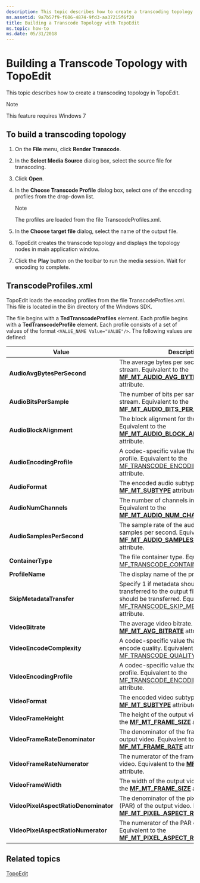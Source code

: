 ```yaml
---
description: This topic describes how to create a transcoding topology in TopoEdit.
ms.assetid: 9a7b57f9-f606-4874-9fd3-aa37215f6f20
title: Building a Transcode Topology with TopoEdit
ms.topic: how-to
ms.date: 05/31/2018
---
```


# Building a Transcode Topology with TopoEdit

This topic describes how to create a transcoding topology in TopoEdit.

> [!Note]  
> This feature requires Windows 7

 

## To build a transcoding topology

1.  On the **File** menu, click **Render Transcode**.

2.  In the **Select Media Source** dialog box, select the source file for transcoding.
3.  Click **Open**.
4.  In the **Choose Transcode Profile** dialog box, select one of the encoding profiles from the drop-down list.
    > [!Note]  
    > The profiles are loaded from the file TranscodeProfiles.xml.

     

5.  In the **Choose target file** dialog, select the name of the output file.
6.  TopoEdit creates the transcode topology and displays the topology nodes in main application window.
7.  Click the **Play** button on the toolbar to run the media session. Wait for encoding to complete.

## TranscodeProfiles.xml

TopoEdit loads the encoding profiles from the file TranscodeProfiles.xml. This file is located in the Bin directory of the Windows SDK.

The file begins with a **TedTranscodeProfiles** element. Each profile begins with a **TedTranscodeProfile** element. Each profile consists of a set of values of the format `<VALUE_NAME Value="VALUE"/>`. The following values are defined:



| Value                                                                                                                                                                                                    | Description                                                                                                                                                                                                                            |
|----------------------------------------------------------------------------------------------------------------------------------------------------------------------------------------------------------|----------------------------------------------------------------------------------------------------------------------------------------------------------------------------------------------------------------------------------------|
| <span id="AudioAvgBytesPerSecond"></span><span id="audioavgbytespersecond"></span><span id="AUDIOAVGBYTESPERSECOND"></span>**AudioAvgBytesPerSecond**<br/>                                         | The average bytes per second for the audio stream. Equivalent to the [**MF\_MT\_AUDIO\_AVG\_BYTES\_PER\_SECOND**](mf-mt-audio-avg-bytes-per-second-attribute.md) attribute.<br/>                                                |
| <span id="AudioBitsPerSample"></span><span id="audiobitspersample"></span><span id="AUDIOBITSPERSAMPLE"></span>**AudioBitsPerSample**<br/>                                                         | The number of bits per sample for the audio stream. Equivalent to the [**MF\_MT\_AUDIO\_BITS\_PER\_SAMPLE**](mf-mt-audio-bits-per-sample-attribute.md) attribute.<br/>                                                          |
| <span id="AudioBlockAlignment"></span><span id="audioblockalignment"></span><span id="AUDIOBLOCKALIGNMENT"></span>**AudioBlockAlignment**<br/>                                                     | The block alignment for the audio stream. Equivalent to the [**MF\_MT\_AUDIO\_BLOCK\_ALIGNMENT**](mf-mt-audio-block-alignment-attribute.md) attribute.<br/>                                                                     |
| <span id="AudioEncodingProfile"></span><span id="audioencodingprofile"></span><span id="AUDIOENCODINGPROFILE"></span>**AudioEncodingProfile**<br/>                                                 | A codec-specific value that defines the audio profile. Equivalent to the [MF\_TRANSCODE\_ENCODINGPROFILE](mf-transcode-encodingprofile.md) attribute. <br/>                                                                     |
| <span id="AudioFormat"></span><span id="audioformat"></span><span id="AUDIOFORMAT"></span>**AudioFormat**<br/>                                                                                     | The encoded audio subtype. Equivalent to the [**MF\_MT\_SUBTYPE**](mf-mt-subtype-attribute.md) attribute.<br/>                                                                                                                  |
| <span id="AudioNumChannels"></span><span id="audionumchannels"></span><span id="AUDIONUMCHANNELS"></span>**AudioNumChannels**<br/>                                                                 | The number of channels in the audio stream. Equivalent to the [**MF\_MT\_AUDIO\_NUM\_CHANNELS**](mf-mt-audio-num-channels-attribute.md) attribute.<br/>                                                                         |
| <span id="AudioSamplesPerSecond"></span><span id="audiosamplespersecond"></span><span id="AUDIOSAMPLESPERSECOND"></span>**AudioSamplesPerSecond**<br/>                                             | The sample rate of the audio stream, in samples per second. Equivalent to the [**MF\_MT\_AUDIO\_SAMPLES\_PER\_SECOND**](mf-mt-audio-samples-per-second-attribute.md) attribute.<br/>                                            |
| <span id="ContainerType"></span><span id="containertype"></span><span id="CONTAINERTYPE"></span>**ContainerType**<br/>                                                                             | The file container type. Equivalent to the [MF\_TRANSCODE\_CONTAINERTYPE](mf-transcode-containertype.md) attribute. <br/>                                                                                                       |
| <span id="ProfileName"></span><span id="profilename"></span><span id="PROFILENAME"></span>**ProfileName**<br/>                                                                                     | The display name of the profile.<br/>                                                                                                                                                                                            |
| <span id="SkipMetadataTransfer"></span><span id="skipmetadatatransfer"></span><span id="SKIPMETADATATRANSFER"></span>**SkipMetadataTransfer**<br/>                                                 | Specify 1 if metadata should not be transferred to the output file, or 0 if metadata should be transferred. Equivalent to the [MF\_TRANSCODE\_SKIP\_METADATA\_TRANSFER](mf-transcode-skip-metadata-transfer.md) attribute.<br/> |
| <span id="VideoBitrate"></span><span id="videobitrate"></span><span id="VIDEOBITRATE"></span>**VideoBitrate**<br/>                                                                                 | The average video bitrate. Equivalent to the [**MF\_MT\_AVG\_BITRATE**](mf-mt-avg-bitrate-attribute.md) attribute. <br/>                                                                                                        |
| <span id="VideoEncodeComplexity"></span><span id="videoencodecomplexity"></span><span id="VIDEOENCODECOMPLEXITY"></span>**VideoEncodeComplexity**<br/>                                             | A codec-specific value that defines the encode quality. Equivalent to the [MF\_TRANSCODE\_QUALITYVSSPEED](mf-transcode-qualityvsspeed.md) attribute. <br/>                                                                      |
| <span id="VideoEncodingProfile"></span><span id="videoencodingprofile"></span><span id="VIDEOENCODINGPROFILE"></span>**VideoEncodingProfile**<br/>                                                 | A codec-specific value that defines the video profile. Equivalent to the [MF\_TRANSCODE\_ENCODINGPROFILE](mf-transcode-encodingprofile.md) attribute. <br/>                                                                     |
| <span id="VideoFormat"></span><span id="videoformat"></span><span id="VIDEOFORMAT"></span>**VideoFormat**<br/>                                                                                     | The encoded video subtype. Equivalent to the [**MF\_MT\_SUBTYPE**](mf-mt-subtype-attribute.md) attribute.<br/>                                                                                                                  |
| <span id="VideoFrameHeight"></span><span id="videoframeheight"></span><span id="VIDEOFRAMEHEIGHT"></span>**VideoFrameHeight**<br/>                                                                 | The height of the output video. Equivalent to the [**MF\_MT\_FRAME\_SIZE**](mf-mt-frame-size-attribute.md) attribute.<br/>                                                                                                      |
| <span id="VideoFrameRateDenominator"></span><span id="videoframeratedenominator"></span><span id="VIDEOFRAMERATEDENOMINATOR"></span>**VideoFrameRateDenominator**<br/>                             | The denominator of the frame rate of the output video. Equivalent to the [**MF\_MT\_FRAME\_RATE**](mf-mt-frame-rate-attribute.md) attribute.<br/>                                                                               |
| <span id="VideoFrameRateNumerator"></span><span id="videoframeratenumerator"></span><span id="VIDEOFRAMERATENUMERATOR"></span>**VideoFrameRateNumerator**<br/>                                     | The numerator of the frame rate of the output video. Equivalent to the [**MF\_MT\_FRAME\_RATE**](mf-mt-frame-rate-attribute.md) attribute.<br/>                                                                                 |
| <span id="VideoFrameWidth"></span><span id="videoframewidth"></span><span id="VIDEOFRAMEWIDTH"></span>**VideoFrameWidth**<br/>                                                                     | The width of the output video. Equivalent to the [**MF\_MT\_FRAME\_SIZE**](mf-mt-frame-size-attribute.md) attribute.<br/>                                                                                                       |
| <span id="VideoPixelAspectRatioDenominator"></span><span id="videopixelaspectratiodenominator"></span><span id="VIDEOPIXELASPECTRATIODENOMINATOR"></span>**VideoPixelAspectRatioDenominator**<br/> | The denominator of the pixel aspect ratio (PAR) of the output video. Equivalent to the [**MF\_MT\_PIXEL\_ASPECT\_RATIO**](mf-mt-pixel-aspect-ratio-attribute.md) attribute. <br/>                                               |
| <span id="VideoPixelAspectRatioNumerator"></span><span id="videopixelaspectrationumerator"></span><span id="VIDEOPIXELASPECTRATIONUMERATOR"></span>**VideoPixelAspectRatioNumerator**<br/>         | The numerator of the PAR of the output video. Equivalent to the [**MF\_MT\_PIXEL\_ASPECT\_RATIO**](mf-mt-pixel-aspect-ratio-attribute.md) attribute. <br/>                                                                      |



 

## Related topics

<dl> <dt>

[TopoEdit](topoedit.md)
</dt> </dl>

 

 




